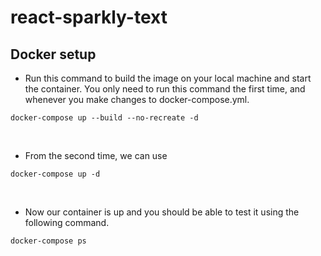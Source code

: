 # react-sparkly-text

## Docker setup

- Run this command to build the image on your local machine and start the container. You only need to run this command the first time, and whenever you make changes to docker-compose.yml.

`docker-compose up --build --no-recreate -d`

<br />

- From the second time, we can use

`docker-compose up -d`

<br />

- Now our container is up and you should be able to test it using the following command.

`docker-compose ps`
